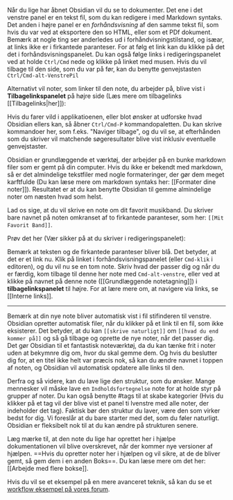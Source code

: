 Når du lige har åbnet Obsidian vil du se to dokumenter. Det ene i det venstre panel er en tekst fil, som du kan redigere i med Markdown syntaks. Det anden i højre panel er en  _forhåndsvisning_ af den samme tekst fil, som hvis du var ved at eksportere den so HTML, eller som et PDf dokument. Bemærk at nogle ting ser anderledes ud i forhåndvisningstilstand, og isæar, at links ikke er i firkantede paranteser. For at følg et link kan du klikke på det det i forhåndsvisningspanelet. Du kan også følge links i redigeringspanelet ved at holde `Ctrl/Cmd` nede og klikke på linket med musen. Hvis du vil tilbage til den side, som du var på før, kan du benytte genvejstasten `Ctrl/Cmd-alt-VenstrePil`

Alternativt vil noter, som linker til den note, du arbejder på, blive vist i **Tilbagelinkspanelet** på højre side (Læs mere om tilbagelinks [[Tilbagelinks|her]]):

Hvis du farer vild i applikatioenen, eller blot ønsker at udforske hvad Obsidian ellers kan, så åbner `Ctrl/Cmd-P` kommandopaletten. Du kan skrive kommandoer her, som f.eks. "Naviger tilbage", og du vil se, at efterhånden som du skriver vil matchende søgeresultater blive vist inklusiv eventuelle genvejstaster.

Obsidian er grundlæggende et værktøj, der arbejder på en bunke markdown filer som er gemt på din computer. Hvis du ikke er bekendt med markdown, så er det almindelige tekstfiler med nogle formateringer, der gør dem meget karftfulde (Du kan læse mere om markdown syntaks her: [[Formater dine noter]]). Resultatet er at du kan benytte Obsidian til gemme almindelige noter om næsten hvad som helst.

Lad os sige, at du vil skrive en note om dit favorit musikband. Du skriver bare navnet på noten omkranset af to firkantede paranteser, som her: `[[Mit Favorit Band]]`.

Prøv det her (Vær sikker på at du skriver i redigeringspanelet):

Bemærk at teksten og de firkantede paranteser bliver blå. Det betyder, at det er et link nu. Klik på linket i forhåndsvisningspanelet (eller `Cmd-klik` i editoren), og du vil nu se en tom note. Skriv hvad der passer dig og når du er færdig, kom tilbage til denne her note med `Cmd-alt-venstre`, eller ved at klikke på navnet på denne note ([[Grundlæggende notetagning]]) i **tilbagelinkspanelet** til højre. For at lære mere om, at navigere via links, se [[Interne links]].

---

Bemærk at din nye note bliver automatisk vist i fil stifinderen til venstre. Obsidian opretter automatisk filer, når du klikker på et link til en fil, som ikke eksisterer. Det betyder, at du kan `[[skrive naturligt]]` om `[[hvad du end kommer på]]` og så gå tilbage og oprette de nye noter, når det passer dig. Det gør Obsidian til et fantastisk noteværktøj, da du kan tænke frit i noter uden at bekymnre dig om, hvor du skal gemme dem. Og hvis du beslutter dig for, at en titel ikke helt var præcis nok, så kan du ændre navnet i toppen af noten, og Obsidian vil automatisk opdatere alle links til den.

Derfra og så videre, kan du lave lige den struktur, som du ønsker. Mange mennesker vil måske lave en `Indholdsfortegnelse` note for at holde styr på grupper af noter. Du kan også benytte #tags til at skabe kategorier (Hvis du klikker på et tag vil der blive vist et panel ti lvenstre med alle noter, der indeholder det tag). Faktisk bør den struktur du laver, være den som virker bedst for dig. Vi foreslår at du bare starter med det, som du føler naturligt. Obsidian er fleksibelt nok til at du kan ændre på strukturen senere.

Læg mærke til, at den note du lige har oprettet her i hjælpe dokumentationen vil blive overskrevet, når der kommer nye versioner af hjælpen. ==Hvis du opretter noter her i hjælpen og vil sikre, at de de bliver gemt, så gem dem i en anden Boks==. Du kan læse mere om det her: [[Arbejde med flere bokse]].

Hvis du vil se et eksempel på en mere avanceret teknik, så kan du se et [workflow eksempel på vores forum](https://forum.obsidian.md/t/example-workflows-in-obsidian/1093).
